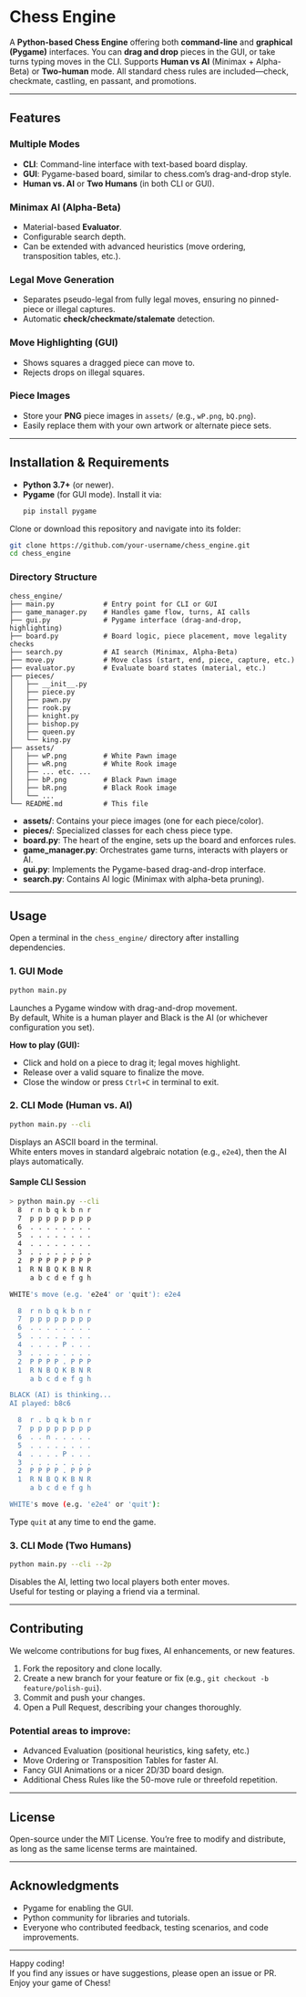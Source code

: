 # Chess Engine

A **Python-based Chess Engine** offering both **command-line** and **graphical (Pygame)** interfaces. You can **drag and drop** pieces in the GUI, or take turns typing moves in the CLI. Supports **Human vs AI** (Minimax + Alpha-Beta) or **Two-human** mode. All standard chess rules are included—check, checkmate, castling, en passant, and promotions.

---

## Features

### Multiple Modes
- **CLI**: Command-line interface with text-based board display.  
- **GUI**: Pygame-based board, similar to chess.com’s drag-and-drop style.  
- **Human vs. AI** or **Two Humans** (in both CLI or GUI).

### Minimax AI (Alpha-Beta)
- Material-based **Evaluator**.  
- Configurable search depth.  
- Can be extended with advanced heuristics (move ordering, transposition tables, etc.).

### Legal Move Generation
- Separates pseudo-legal from fully legal moves, ensuring no pinned-piece or illegal captures.  
- Automatic **check/checkmate/stalemate** detection.

### Move Highlighting (GUI)
- Shows squares a dragged piece can move to.  
- Rejects drops on illegal squares.

### Piece Images
- Store your **PNG** piece images in `assets/` (e.g., `wP.png`, `bQ.png`).  
- Easily replace them with your own artwork or alternate piece sets.

---

## Installation & Requirements

- **Python 3.7+** (or newer).
- **Pygame** (for GUI mode). Install it via:
  ```bash
  pip install pygame
  ```

Clone or download this repository and navigate into its folder:
```bash
git clone https://github.com/your-username/chess_engine.git
cd chess_engine
```

### Directory Structure
```
chess_engine/
├── main.py            # Entry point for CLI or GUI
├── game_manager.py    # Handles game flow, turns, AI calls
├── gui.py             # Pygame interface (drag-and-drop, highlighting)
├── board.py           # Board logic, piece placement, move legality checks
├── search.py          # AI search (Minimax, Alpha-Beta)
├── move.py            # Move class (start, end, piece, capture, etc.)
├── evaluator.py       # Evaluate board states (material, etc.)
├── pieces/
│   ├── __init__.py
│   ├── piece.py
│   ├── pawn.py
│   ├── rook.py
│   ├── knight.py
│   ├── bishop.py
│   ├── queen.py
│   └── king.py
├── assets/
│   ├── wP.png         # White Pawn image
│   ├── wR.png         # White Rook image
│   ├── ... etc. ...
│   ├── bP.png         # Black Pawn image
│   ├── bR.png         # Black Rook image
│   └── ...
└── README.md          # This file
```

- **assets/**: Contains your piece images (one for each piece/color).
- **pieces/**: Specialized classes for each chess piece type.
- **board.py**: The heart of the engine, sets up the board and enforces rules.
- **game_manager.py**: Orchestrates game turns, interacts with players or AI.
- **gui.py**: Implements the Pygame-based drag-and-drop interface.
- **search.py**: Contains AI logic (Minimax with alpha-beta pruning).

---

## Usage

Open a terminal in the `chess_engine/` directory after installing dependencies.

### 1. GUI Mode
```bash
python main.py
```
Launches a Pygame window with drag-and-drop movement.  
By default, White is a human player and Black is the AI (or whichever configuration you set).

**How to play (GUI):**
- Click and hold on a piece to drag it; legal moves highlight.
- Release over a valid square to finalize the move.
- Close the window or press `Ctrl+C` in terminal to exit.

### 2. CLI Mode (Human vs. AI)
```bash
python main.py --cli
```
Displays an ASCII board in the terminal.  
White enters moves in standard algebraic notation (e.g., `e2e4`), then the AI plays automatically.

#### Sample CLI Session

```bash
> python main.py --cli
  8  r n b q k b n r
  7  p p p p p p p p
  6  . . . . . . . .
  5  . . . . . . . .
  4  . . . . . . . .
  3  . . . . . . . .
  2  P P P P P P P P
  1  R N B Q K B N R
     a b c d e f g h

WHITE's move (e.g. 'e2e4' or 'quit'): e2e4

  8  r n b q k b n r
  7  p p p p p p p p
  6  . . . . . . . .
  5  . . . . . . . .
  4  . . . . P . . .
  3  . . . . . . . .
  2  P P P P . P P P
  1  R N B Q K B N R
     a b c d e f g h

BLACK (AI) is thinking...
AI played: b8c6

  8  r . b q k b n r
  7  p p p p p p p p
  6  . . n . . . . .
  5  . . . . . . . .
  4  . . . . P . . .
  3  . . . . . . . .
  2  P P P P . P P P
  1  R N B Q K B N R
     a b c d e f g h

WHITE's move (e.g. 'e2e4' or 'quit'):
```

Type `quit` at any time to end the game.

### 3. CLI Mode (Two Humans)
```bash
python main.py --cli --2p
```
Disables the AI, letting two local players both enter moves.  
Useful for testing or playing a friend via a terminal.

---

## Contributing

We welcome contributions for bug fixes, AI enhancements, or new features.

1. Fork the repository and clone locally.
2. Create a new branch for your feature or fix (e.g., `git checkout -b feature/polish-gui`).
3. Commit and push your changes.
4. Open a Pull Request, describing your changes thoroughly.

### Potential areas to improve:
- Advanced Evaluation (positional heuristics, king safety, etc.)
- Move Ordering or Transposition Tables for faster AI.
- Fancy GUI Animations or a nicer 2D/3D board design.
- Additional Chess Rules like the 50-move rule or threefold repetition.

---

## License

Open-source under the MIT License. You’re free to modify and distribute, as long as the same license terms are maintained.

---

## Acknowledgments

- Pygame for enabling the GUI.
- Python community for libraries and tutorials.
- Everyone who contributed feedback, testing scenarios, and code improvements.

---

Happy coding!  
If you find any issues or have suggestions, please open an issue or PR. Enjoy your game of Chess!

